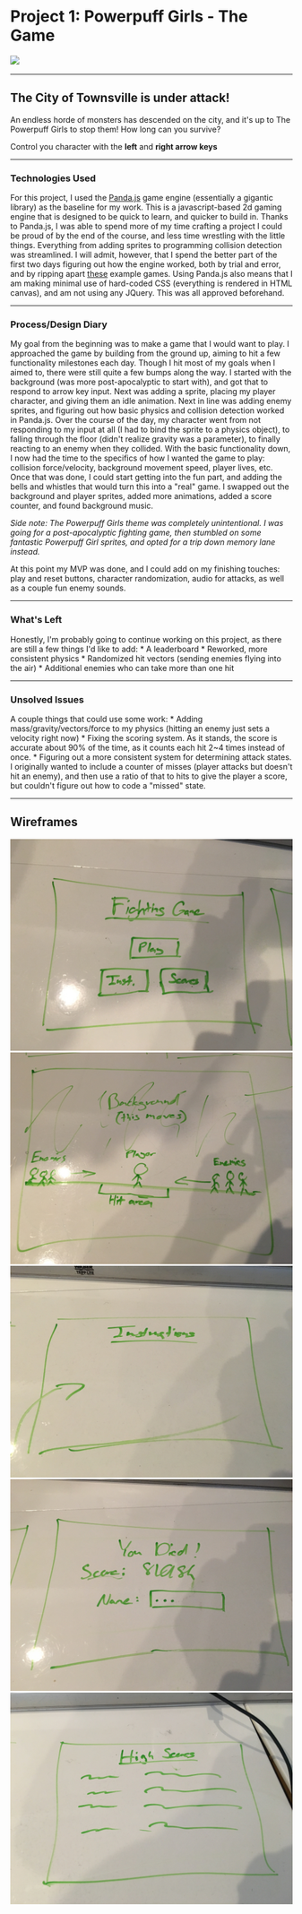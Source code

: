 # Project 1: Powerpuff Girls - The Game

![](http://vignette2.wikia.nocookie.net/powerpuff/images/c/c9/Mojo_jojo_aparincia2.png/revision/latest?cb=20160612021838)

---
## The City of Townsville is under attack!
An endless horde of monsters has descended on the city, and it's up to The Powerpuff Girls to stop them! How long can you survive?

Control you character with the **left** and **right arrow keys**

---

### Technologies Used

For this project, I used the [Panda.js](http://www.pandajs.net/) game engine (essentially a gigantic library) as the baseline for my work. This is a javascript-based 2d gaming engine that is designed to be quick to learn, and quicker to build in.
Thanks to Panda.js, I was able to spend more of my time crafting a project I could be proud of by the end of the course, and less time wrestling with the little things. Everything from adding sprites to programming collision detection was streamlined. I will admit, however, that I spend the better part of the first two days figuring out how the engine worked, both by trial and error, and by ripping apart [these](https://github.com/ekelokorpi/panda.js-engine-games) example games.
Using Panda.js also means that I am making minimal use of hard-coded CSS (everything is rendered in HTML canvas), and am not using any JQuery. This was all approved beforehand.

---

### Process/Design Diary

My goal from the beginning was to make a game that I would want to play.
I approached the game by building from the ground up, aiming to hit a few functionality milestones each day. Though I hit most of my goals when I aimed to, there were still quite a few bumps along the way.
I started with the background (was more post-apocalyptic to start with), and got that to respond to arrow key input. Next was adding a sprite, placing my player character, and giving them an idle animation.
Next in line was adding enemy sprites, and figuring out how basic physics and collision detection worked in Panda.js. Over the course of the day, my character went from not responding to my input at all (I had to bind the sprite to a physics object), to falling through the floor (didn't realize gravity was a parameter), to finally reacting to an enemy when they collided.
With the basic functionality down, I now had the time to the specifics of how I wanted the game to play: collision force/velocity, background movement speed, player lives, etc.
Once that was done, I could start getting into the fun part, and adding the bells and whistles that would turn this into a "real" game. I swapped out the background and player sprites, added more animations, added a score counter, and found background music.

*Side note: The Powerpuff Girls theme was completely unintentional. I was going for a post-apocalyptic fighting game, then stumbled on some fantastic Powerpuff Girl sprites, and opted for a trip down memory lane instead.*

At this point my MVP was done, and I could add on my finishing touches: play and reset buttons, character randomization, audio for attacks, as well as a couple fun enemy sounds.

---

### What's Left

Honestly, I'm probably going to continue working on this project, as there are still a few things I'd like to add:
    * A leaderboard
    * Reworked, more consistent physics
    * Randomized hit vectors (sending enemies flying into the air)
    * Additional enemies who can take more than one hit

---

### Unsolved Issues

A couple things that could use some work:
    * Adding mass/gravity/vectors/force to my physics (hitting an enemy just sets a velocity right now)
    * Fixing the scoring system. As it stands, the score is accurate about 90% of the time, as it counts each hit 2~4 times instead of once.
    * Figuring out a more consistent system for determining attack states. I originally wanted to include a counter of misses (player attacks but doesn't hit an enemy), and then use a ratio of that to hits to give the player a score, but couldn't figure out how to code a "missed" state.

---

## Wireframes

![Splash Screen](readme_images/splash.jpg)
![Main Game](readme_images/game.jpg)
![Instructions](readme_images/instructions.jpg)
![Game Over](readme_images/game_over.jpg)
![High Scores](readme_images/high_scores.jpg)
